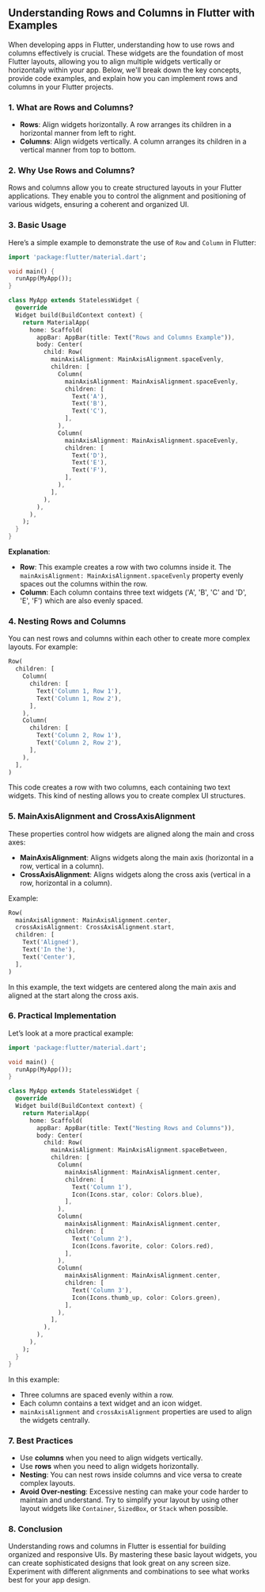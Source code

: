 ## Understanding Rows and Columns in Flutter with Examples

When developing apps in Flutter, understanding how to use rows and columns effectively is crucial. These widgets are the foundation of most Flutter layouts, allowing you to align multiple widgets vertically or horizontally within your app. Below, we'll break down the key concepts, provide code examples, and explain how you can implement rows and columns in your Flutter projects.

### 1. **What are Rows and Columns?**

- **Rows**: Align widgets horizontally. A row arranges its children in a horizontal manner from left to right.
- **Columns**: Align widgets vertically. A column arranges its children in a vertical manner from top to bottom.

### 2. **Why Use Rows and Columns?**

Rows and columns allow you to create structured layouts in your Flutter applications. They enable you to control the alignment and positioning of various widgets, ensuring a coherent and organized UI.

### 3. **Basic Usage**

Here’s a simple example to demonstrate the use of `Row` and `Column` in Flutter:

```dart
import 'package:flutter/material.dart';

void main() {
  runApp(MyApp());
}

class MyApp extends StatelessWidget {
  @override
  Widget build(BuildContext context) {
    return MaterialApp(
      home: Scaffold(
        appBar: AppBar(title: Text("Rows and Columns Example")),
        body: Center(
          child: Row(
            mainAxisAlignment: MainAxisAlignment.spaceEvenly,
            children: [
              Column(
                mainAxisAlignment: MainAxisAlignment.spaceEvenly,
                children: [
                  Text('A'),
                  Text('B'),
                  Text('C'),
                ],
              ),
              Column(
                mainAxisAlignment: MainAxisAlignment.spaceEvenly,
                children: [
                  Text('D'),
                  Text('E'),
                  Text('F'),
                ],
              ),
            ],
          ),
        ),
      ),
    );
  }
}
```

**Explanation**:

- **Row**: This example creates a row with two columns inside it. The `mainAxisAlignment: MainAxisAlignment.spaceEvenly` property evenly spaces out the columns within the row.
- **Column**: Each column contains three text widgets ('A', 'B', 'C' and 'D', 'E', 'F') which are also evenly spaced.

### 4. **Nesting Rows and Columns**

You can nest rows and columns within each other to create more complex layouts. For example:

```dart
Row(
  children: [
    Column(
      children: [
        Text('Column 1, Row 1'),
        Text('Column 1, Row 2'),
      ],
    ),
    Column(
      children: [
        Text('Column 2, Row 1'),
        Text('Column 2, Row 2'),
      ],
    ),
  ],
)
```

This code creates a row with two columns, each containing two text widgets. This kind of nesting allows you to create complex UI structures.

### 5. **MainAxisAlignment and CrossAxisAlignment**

These properties control how widgets are aligned along the main and cross axes:

- **MainAxisAlignment**: Aligns widgets along the main axis (horizontal in a row, vertical in a column).
- **CrossAxisAlignment**: Aligns widgets along the cross axis (vertical in a row, horizontal in a column).

Example:

```dart
Row(
  mainAxisAlignment: MainAxisAlignment.center,
  crossAxisAlignment: CrossAxisAlignment.start,
  children: [
    Text('Aligned'),
    Text('In the'),
    Text('Center'),
  ],
)
```

In this example, the text widgets are centered along the main axis and aligned at the start along the cross axis.

### 6. **Practical Implementation**

Let’s look at a more practical example:

```dart
import 'package:flutter/material.dart';

void main() {
  runApp(MyApp());
}

class MyApp extends StatelessWidget {
  @override
  Widget build(BuildContext context) {
    return MaterialApp(
      home: Scaffold(
        appBar: AppBar(title: Text("Nesting Rows and Columns")),
        body: Center(
          child: Row(
            mainAxisAlignment: MainAxisAlignment.spaceBetween,
            children: [
              Column(
                mainAxisAlignment: MainAxisAlignment.center,
                children: [
                  Text('Column 1'),
                  Icon(Icons.star, color: Colors.blue),
                ],
              ),
              Column(
                mainAxisAlignment: MainAxisAlignment.center,
                children: [
                  Text('Column 2'),
                  Icon(Icons.favorite, color: Colors.red),
                ],
              ),
              Column(
                mainAxisAlignment: MainAxisAlignment.center,
                children: [
                  Text('Column 3'),
                  Icon(Icons.thumb_up, color: Colors.green),
                ],
              ),
            ],
          ),
        ),
      ),
    );
  }
}
```

In this example:

- Three columns are spaced evenly within a row.
- Each column contains a text widget and an icon widget.
- `mainAxisAlignment` and `crossAxisAlignment` properties are used to align the widgets centrally.

### 7. **Best Practices**

- Use **columns** when you need to align widgets vertically.
- Use **rows** when you need to align widgets horizontally.
- **Nesting**: You can nest rows inside columns and vice versa to create complex layouts.
- **Avoid Over-nesting**: Excessive nesting can make your code harder to maintain and understand. Try to simplify your layout by using other layout widgets like `Container`, `SizedBox`, or `Stack` when possible.

### 8. **Conclusion**

Understanding rows and columns in Flutter is essential for building organized and responsive UIs. By mastering these basic layout widgets, you can create sophisticated designs that look great on any screen size. Experiment with different alignments and combinations to see what works best for your app design.
